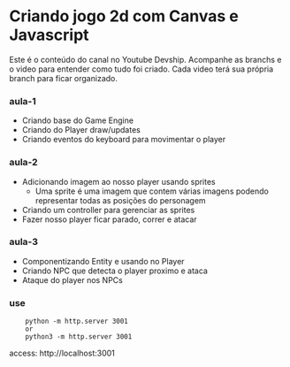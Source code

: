 # Criando jogo 2d com Canvas e Javascript

Este é o conteúdo do canal no Youtube Devship. 
Acompanhe as branchs e o video para entender como tudo foi criado.
Cada video terá sua própria branch para ficar organizado.

### aula-1

- Criando base do Game Engine
- Criando do Player draw/updates
- Criando eventos do keyboard para movimentar o player

### aula-2

- Adicionando imagem ao nosso player usando sprites
    - Uma sprite é uma imagem que contem várias imagens
    podendo representar todas as posições do personagem
- Criando um controller para gerenciar as sprites
- Fazer nosso player ficar parado, correr e atacar

### aula-3

- Componentizando Entity e usando no Player
- Criando NPC que detecta o player proximo e ataca
- Ataque do player nos NPCs


### use
```
    python -m http.server 3001
    or
    python3 -m http.server 3001
```
access: http://localhost:3001